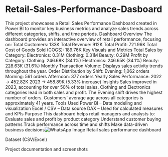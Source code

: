 # Retail-Sales-Performance-Dasboard
This project showcases a Retail Sales Performance Dashboard created in Power BI to monitor key business metrics and analyze sales trends across different categories, shifts, and time periods.
 Dashboard Overview
The dashboard provides an interactive overview of retail performance, focusing on:
Total Customers: 133K
Total Revenue: 912K
Total Profit: 721.96K
Total Cost of Goods Sold (COGS): 189.76K
Key Visuals and Metrics
Total Sales by Category:
Electronics: 0.31M
Clothing: 0.31M
Beauty: 0.29M
Profit by Category:
Clothing: 246.68K (34.1%)
Electronics: 246.65K (34.1%)
Beauty: 228.63K (31.6%)
Monthly Transaction Volume: Displays sales activity trends throughout the year.
Order Distribution by Shift:
Evening: 1,062 orders
Morning: 561 orders
Afternoon: 377 orders
Yearly Sales Performance:
2022 → 452.82K
2023 → 458.89K (5.33% increase)
 Insights
Sales improved in 2023, accounting for over 50% of total sales.
Clothing and Electronics categories lead in both sales and profit.
The Evening shift drives the highest number of orders.
Customers' average age across all categories is approximately 41 years.
Tools Used
Power BI – Data modeling and visualization
Excel / CSV – Data source
DAX – Used for calculated measures and KPIs
Purpose
This dashboard helps retail managers and analysts to:
Evaluate sales and profit by product category
Understand customer buying patterns
Track performance across time and shifts
Make data-driven business decisions![WhatsApp Image Retail sales performance dashboard](https://github.com/user-attachments/assets/c339e744-0d65-4a9b-bd81-41ac57f31547)


Dataset (CSV/Excel)

Project documentation and screenshots
